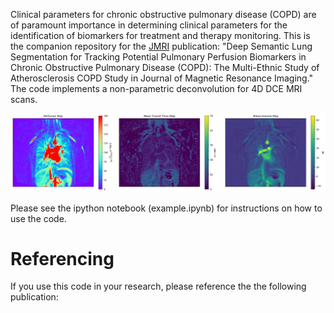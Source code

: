 Clinical parameters for chronic obstructive pulmonary disease (COPD) are of paramount importance in determining clinical parameters for the identification of biomarkers for treatment and therapy monitoring. This is the companion repository for the [JMRI] publication: "Deep Semantic Lung Segmentation for Tracking Potential Pulmonary Perfusion Biomarkers in Chronic Obstructive Pulmonary Disease (COPD): The Multi-Ethnic Study of Atherosclerosis COPD Study in Journal of Magnetic Resonance Imaging." The code implements a non-parametric deconvolution for 4D DCE MRI scans.

![perfusion, mean transit time, and blood volume maps](images/maps.png "perfusion, mean transit time, and blood volume maps")

Please see the ipython notebook (example.ipynb) for instructions on how to use the code.


Referencing
===========
If you use this code in your research, please reference the the following publication:


[JMRI]: https://onlinelibrary.wiley.com/journal/15222586